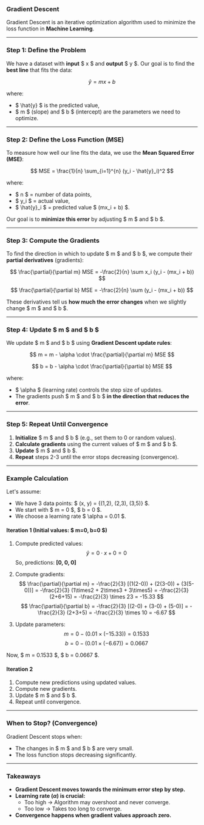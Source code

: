 ### **Gradient Descent**
Gradient Descent is an iterative optimization algorithm used to minimize the loss function in **Machine Learning**. 

---

### **Step 1: Define the Problem**
We have a dataset with **input** $ x $ and **output** $ y $. Our goal is to find the **best line** that fits the data:

$$
\hat{y} = mx + b
$$

where:
- $ \hat{y} $ is the predicted value,
- $ m $ (slope) and $ b $ (intercept) are the parameters we need to optimize.

---

### **Step 2: Define the Loss Function (MSE)**
To measure how well our line fits the data, we use the **Mean Squared Error (MSE)**:

$$
MSE = \frac{1}{n} \sum_{i=1}^{n} (y_i - \hat{y}_i)^2
$$

where:
- $ n $ = number of data points,
- $ y_i $ = actual value,
- $ \hat{y}_i $ = predicted value $ (mx_i + b) $.

Our goal is to **minimize this error** by adjusting $ m $ and $ b $.

---

### **Step 3: Compute the Gradients**
To find the direction in which to update $ m $ and $ b $, we compute their **partial derivatives** (gradients):

$$
\frac{\partial}{\partial m} MSE = -\frac{2}{n} \sum x_i (y_i - (mx_i + b))
$$

$$
\frac{\partial}{\partial b} MSE = -\frac{2}{n} \sum (y_i - (mx_i + b))
$$

These derivatives tell us **how much the error changes** when we slightly change $ m $ and $ b $.

---

### **Step 4: Update $ m $ and $ b $**
We update $ m $ and $ b $ using **Gradient Descent update rules**:

$$
m = m - \alpha \cdot \frac{\partial}{\partial m} MSE
$$

$$
b = b - \alpha \cdot \frac{\partial}{\partial b} MSE
$$

where:
- $ \alpha $ (learning rate) controls the step size of updates.
- The gradients push $ m $ and $ b $ **in the direction that reduces the error**.

---

### **Step 5: Repeat Until Convergence**
1. **Initialize** $ m $ and $ b $ (e.g., set them to 0 or random values).
2. **Calculate gradients** using the current values of $ m $ and $ b $.
3. **Update** $ m $ and $ b $.
4. **Repeat** steps 2-3 until the error stops decreasing (convergence).

---

### **Example Calculation**
Let's assume:
- We have 3 data points: $ (x, y) = \{(1,2), (2,3), (3,5)\} $.
- We start with $ m = 0 $, $ b = 0 $.
- We choose a learning rate $ \alpha = 0.01 $.

#### **Iteration 1 (Initial values: $ m=0, b=0 $)**
1. Compute predicted values:  
   $$
   \hat{y} = 0 \cdot x + 0 = 0
   $$
   So, predictions: **[0, 0, 0]**

2. Compute gradients:
   $$
   \frac{\partial}{\partial m} = -\frac{2}{3} [(1(2-0)) + (2(3-0)) + (3(5-0))] = -\frac{2}{3} (1\times2 + 2\times3 + 3\times5) = -\frac{2}{3} (2+6+15) = -\frac{2}{3} \times 23 = -15.33
   $$
   $$
   \frac{\partial}{\partial b} = -\frac{2}{3} [(2-0) + (3-0) + (5-0)] = -\frac{2}{3} (2+3+5) = -\frac{2}{3} \times 10 = -6.67
   $$

3. Update parameters:
   $$
   m = 0 - (0.01 \times (-15.33)) = 0.1533
   $$
   $$
   b = 0 - (0.01 \times (-6.67)) = 0.0667
   $$

Now, $ m = 0.1533 $, $ b = 0.0667 $.

#### **Iteration 2**
1. Compute new predictions using updated values.
2. Compute new gradients.
3. Update $ m $ and $ b $.
4. Repeat until convergence.

---

### **When to Stop? (Convergence)**
Gradient Descent stops when:
- The changes in $ m $ and $ b $ are very small.
- The loss function stops decreasing significantly.

---

### **Takeaways**
- **Gradient Descent moves towards the minimum error step by step.**
- **Learning rate ($\alpha$) is crucial:**
  - Too high → Algorithm may overshoot and never converge.
  - Too low → Takes too long to converge.
- **Convergence happens when gradient values approach zero.**

